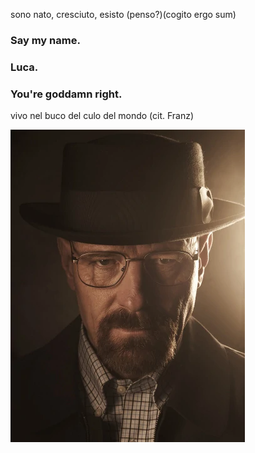 sono nato, cresciuto, esisto (penso?)(cogito ergo sum)

### Say my name.
### Luca.
### You're goddamn right.

vivo nel buco del culo del mondo (cit. Franz)

<img src="W-W.jpg">